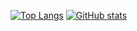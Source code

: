 [![Top Langs](https://github-readme-stats.vercel.app/api/top-langs/?username=anuraghazra&hide=c,cpp)](https://github.com/anuraghazra/github-readme-stats)
[![GitHub stats](https://github-readme-stats.vercel.app/api?username=Netetra&show_icons=true)](https://github.com/anuraghazra/github-readme-stats)
